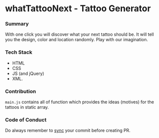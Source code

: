 # whatTattooNext - Tattoo Generator


### Summary 

With one click you will discover what your next tattoo should be. It will tell you the design, color and location randomly. Play with our imagination.


### Tech Stack

- HTML
- CSS
- JS (and jQuery)
- XML. 


### Contribution

`main.js` contains all of function which provides the ideas (motives) for the tattoos in static array. 


### Code of Conduct

Do always remember to [sync](https://help.github.com/articles/syncing-a-fork/) your commit before creating PR. 
